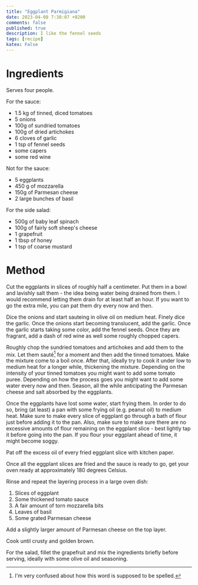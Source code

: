 ```yaml
---
title: "Eggplant Parmigiana"
date: 2023-04-08 7:38:07 +0200
comments: false
published: true
description: I like the fennel seeds
tags: [recipe]
katex: False
---
```


# Ingredients

Serves four people.

For the sauce:
* 1.5 kg of tinned, diced tomatoes
* 5 onions
* 100g of sundried tomatoes
* 100g of dried artichokes
* 6 cloves of garlic
* 1 tsp of fennel seeds
* some capers
* some red wine

Not for the sauce:
* 5 eggplants
* 450 g of mozzarella
* 150g of Parmesan cheese
* 2 large bunches of basil

For the side salad:
* 500g of baby leaf spinach
* 100g of fairly soft sheep's cheese
* 1 grapefruit
* 1 tbsp of honey
* 1 tsp of coarse mustard


# Method

Cut the eggplants in slices of roughly half a centimeter. Put them in a bowl and lavishly salt them - the idea being
water being drained from them. I would recommend letting them drain for at least half an hour. If you want to go the extra
mile, you can pat them dry every now and then.

Dice the onions and start sauteing in olive oil on medium heat. Finely dice the garlic. Once the onions start becoming translucent,
add the garlic. Once the garlic starts taking some color, add the fennel seeds. Once they are fragrant, add a dash of red wine as well
some roughly chopped capers.

Roughly chop the sundried tomatoes and artichokes and add them to the mix. Let them sauté[^0] for a moment and then add the tinned tomatoes.
Make the mixture come to a boil once. After that, ideally try to cook it under low to medium heat for a longer while, thickening the mixture.
Depending on the intensity of your tinned tomatoes you might want to add some tomato puree. Depending on how the process goes you might
want to add some water every now and then. Season, all the while anticipating the Parmesan cheese and salt absorbed by the eggplants.

Once the eggplants have lost some water, start frying them. In order to do so, bring (at least) a pan with some frying oil (e.g. peanut oil)
to medium heat. Make sure to make every slice of eggplant go through a bath of flour just before adding it to the pan. Also, make sure
to make sure there are no excessive amounts of flour remaining on the eggplant slice - best lightly tap it before going into the pan. If you
flour your eggplant ahead of time, it might become soggy.

Pat off the excess oil of every fried eggplant slice with kitchen paper.

Once all the eggplant slices are fried and the sauce is ready to go, get your oven ready at approximately 180 degrees Celsius.

Rinse and repeat the layering process in a large oven dish:
1. Slices of eggplant
2. Some thickened tomato sauce
3. A fair amount of torn mozzarella bits
4. Leaves of basil
5. Some grated Parmesan cheese

Add a slightly larger amount of Parmesan cheese on the top layer.

Cook until crusty and golden brown.

For the salad, fillet the grapefruit and mix the ingredients briefly before serving, ideally with some olive oil and seasoning.

[^0]: I'm very confused about how this word is supposed to be spelled.
